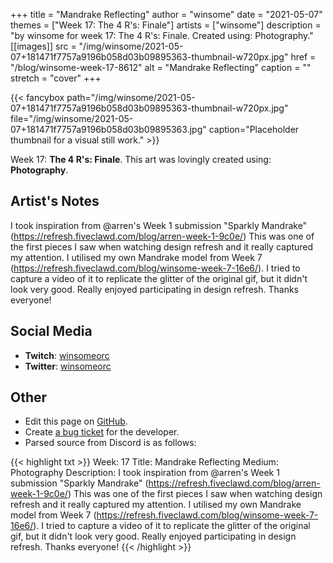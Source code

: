 +++
title =       "Mandrake Reflecting"
author =      "winsome"
date =        "2021-05-07"
themes =      ["Week 17: The 4 R's: Finale"]
artists =     ["winsome"]
description = "by winsome for week 17: The 4 R's: Finale. Created using: Photography."
[[images]]
      src = "/img/winsome/2021-05-07+181471f7757a9196b058d03b09895363-thumbnail-w720px.jpg"
      href = "/blog/winsome-week-17-8612"
      alt = "Mandrake Reflecting"
      caption = ""
      stretch = "cover"
+++

{{< fancybox path="/img/winsome/2021-05-07+181471f7757a9196b058d03b09895363-thumbnail-w720px.jpg" file="/img/winsome/2021-05-07+181471f7757a9196b058d03b09895363.jpg" caption="Placeholder thumbnail for a visual still work." >}}


Week 17: **The 4 R's: Finale**. This art was lovingly created using: **Photography**.

## Artist's Notes

I took inspiration from @arren's Week 1 submission "Sparkly Mandrake" (https://refresh.fiveclawd.com/blog/arren-week-1-9c0e/) This was one of the first pieces I saw when watching design refresh and it really captured my attention. I utilised my own Mandrake model from Week 7 (https://refresh.fiveclawd.com/blog/winsome-week-7-16e6/). I tried to capture a video of it to replicate the glitter of the original gif, but it didn't look very good. Really enjoyed participating in design refresh. Thanks everyone!

## Social Media

- **Twitch**: <a href='https://twitch.tv/winsomeorc' target='_blank'>winsomeorc</a>
- **Twitter**: <a href='https://twitter.com/winsomeorc' target='_blank'>winsomeorc</a>

## Other

- Edit this page on [GitHub](https://github.com/teaminkling/web-refresh/edit/main/content/blog/winsome-week-17-8612.md).
- Create [a bug ticket](https://github.com/teaminkling/web-refresh/issues/new?assignees=&labels=bug&template=problem-report.md&title=) for the developer.
- Parsed source from Discord is as follows:

{{< highlight txt >}}
Week: 17
Title: Mandrake Reflecting
Medium: Photography
Description: I took inspiration from @arren's Week 1 submission "Sparkly Mandrake" (https://refresh.fiveclawd.com/blog/arren-week-1-9c0e/) This was one of the first pieces I saw when watching design refresh and it really captured my attention. I utilised my own Mandrake model from Week 7 (https://refresh.fiveclawd.com/blog/winsome-week-7-16e6/). I tried to capture a video of it to replicate the glitter of the original gif, but it didn't look very good. Really enjoyed participating in design refresh. Thanks everyone!
{{< /highlight >}}